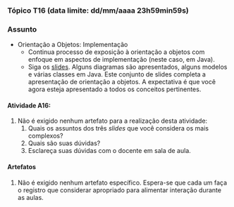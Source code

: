 ### Tópico T16 (data limite: **dd/mm/aaaa 23h59min59s**)

### Assunto

- Orientação a Objetos: Implementação
  - Continua processo de exposição à orientação a objetos com
    enfoque em aspectos de implementação (neste caso, em Java).
  - Siga os [slides](../apresentacoes/oo3.pdf). Alguns diagramas são
    apresentados, alguns modelos e várias classes em Java. Este conjunto
    de slides completa a apresentação de orientação a objetos. A expectativa
    é que você agora esteja apresentado a todos os conceitos pertinentes.

#### Atividade A16:

1. Não é exigido nenhum artefato para a realização desta atividade:
   1. Quais os assuntos dos três _slides_ que você considera os mais complexos?
   1. Quais são suas dúvidas?
   1. Esclareça suas dúvidas com o docente em sala de aula.

#### Artefatos

1. Não é exigido nenhum artefato específico. Espera-se que cada um faça o registro que considerar apropriado para alimentar interação durante as aulas.
